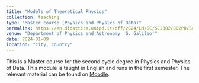 ```yaml
---
title: "Models of Theoretical Physics"
collection: teaching
type: "Master course (Physics and Physics of Data)"
permalink: https://en.didattica.unipd.it/off/2024/LM/SC/SC2382/002PD/SCP8083597/N0
venue: "Department of Physics and Astronomy 'G. Galileo'"
date: 2024-01-09
location: "City, Country"
---
```


This is a Master course for the second cycle degree in Physics and Physics of Data. This module is taught in English and runs in the first semester. The relevant material can be found on [Moodle](https://stem.elearning.unipd.it/course/index.php?categoryid=24).

